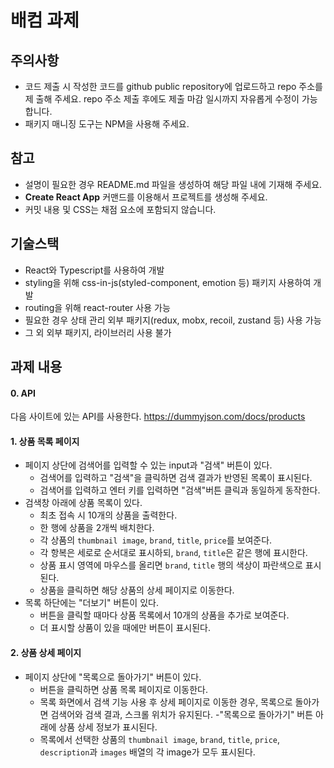 # 배컴 과제

## 주의사항

- 코드 제출 시 작성한 코드를 github public repository에 업로드하고 repo 주소를 제 출해 주세요. repo 주소 제출 후에도 제출 마감 일시까지 자유롭게 수정이 가능합니다.
- 패키지 매니징 도구는 NPM을 사용해 주세요.

## 참고

- 설명이 필요한 경우 README.md 파일을 생성하여 해당 파일 내에 기재해 주세요.
- **Create React App** 커맨드를 이용해서 프로젝트를 생성해 주세요.
- 커밋 내용 및 CSS는 채점 요소에 포함되지 않습니다.

## 기술스택

- React와 Typescript를 사용하여 개발
- styling을 위해 css-in-js(styled-component, emotion 등) 패키지 사용하여 개발
- routing을 위해 react-router 사용 가능
- 필요한 경우 상태 관리 외부 패키지(redux, mobx, recoil, zustand 등) 사용 가능
- 그 외 외부 패키지, 라이브러리 사용 불가

## 과제 내용

#### 0. API

다음 사이트에 있는 API를 사용한다.
https://dummyjson.com/docs/products

#### 1. 상품 목록 페이지

- 페이지 상단에 검색어를 입력할 수 있는 input과 "검색" 버튼이 있다.
  - 검색어를 입력하고 "검색"을 클릭하면 검색 결과가 반영된 목록이 표시된다.
  - 검색어를 입력하고 엔터 키를 입력하면 "검색"버튼 클릭과 동일하게 동작한다.
- 검색창 아래에 상품 목록이 있다.
  - 최초 접속 시 10개의 상품을 출력한다.
  - 한 행에 상품을 2개씩 배치한다.
  - 각 상품의 `thumbnail image`, `brand`, `title`, `price`를 보여준다.
  - 각 항복은 세로로 순서대로 표시하되, `brand`, `title`은 같은 행에 표시한다.
  - 상품 표시 영역에 마우스를 올리면 `brand`, `title` 행의 색상이 파란색으로 표시된다.
  - 상품을 클릭하면 해당 상품의 상세 페이지로 이동한다.
- 목록 하단에는 "더보기" 버튼이 있다.
  - 버튼을 클릭할 때마다 상품 목록에서 10개의 상품을 추가로 보여준다.
  - 더 표시할 상품이 있을 때에만 버튼이 표시된다.

#### 2. 상품 상세 페이지

- 페이지 상단에 "목록으로 돌아가기" 버튼이 있다.
  - 버튼을 클릭하면 상품 목록 페이지로 이동한다.
  - 목록 화면에서 검색 기능 사용 후 상세 페이지로 이동한 경우, 목록으로 돌아가면 검색어와 검색 결과, 스크롤 위치가 유지된다.
    -"목록으로 돌아가기" 버튼 아래에 상품 상세 정보가 표시된다.
  - 목록에서 선택한 상품의 `thumbnail image`, `brand`, `title`, `price`, `description`과 `images` 배열의 각 image가 모두 표시된다.
